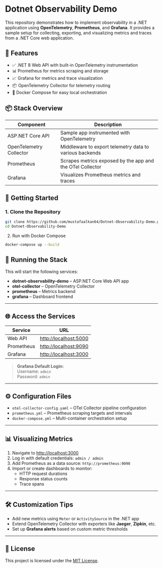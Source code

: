 # Dotnet Observability Demo

This repository demonstrates how to implement observability in a .NET application using **OpenTelemetry**, **Prometheus**, and **Grafana**. It provides a sample setup for collecting, exporting, and visualizing metrics and traces from a .NET Core web application.

## 🧰 Features

- ✅ .NET 8 Web API with built-in OpenTelemetry instrumentation
- 📊 Prometheus for metrics scraping and storage
- 📈 Grafana for metrics and trace visualization
- 📦 OpenTelemetry Collector for telemetry routing
- 🐳 Docker Compose for easy local orchestration

## 📦 Stack Overview

| Component            | Description                                                  |
|---------------------|--------------------------------------------------------------|
| ASP.NET Core API     | Sample app instrumented with OpenTelemetry                   |
| OpenTelemetry Collector | Middleware to export telemetry data to various backends     |
| Prometheus           | Scrapes metrics exposed by the app and the OTel Collector    |
| Grafana              | Visualizes Prometheus metrics and traces                     |

## 🚀 Getting Started

### 1. Clone the Repository

```bash
git clone https://github.com/mustafaalkan64/Dotnet-Observability-Demo.git
cd Dotnet-Observability-Demo
```
2. Run with Docker Compose
```bash
docker-compose up --build
```

## 🐳 Running the Stack

This will start the following services:

- **dotnet-observability-demo** – ASP.NET Core Web API app
- **otel-collector** – OpenTelemetry Collector
- **prometheus** – Metrics backend
- **grafana** – Dashboard frontend

---

## 🌐 Access the Services

| Service     | URL                           |
|-------------|-------------------------------|
| Web API     | [http://localhost:5000](http://localhost:5000) |
| Prometheus  | [http://localhost:9090](http://localhost:9090) |
| Grafana     | [http://localhost:3000](http://localhost:3000) |

> **Grafana Default Login:**  
> Username: `admin`  
> Password: `admin`

---

## ⚙️ Configuration Files

- `otel-collector-config.yaml` – OTel Collector pipeline configuration
- `prometheus.yml` – Prometheus scraping targets and intervals
- `docker-compose.yml` – Multi-container orchestration setup

---

## 📊 Visualizing Metrics

1. Navigate to [http://localhost:3000](http://localhost:3000)
2. Log in with default credentials: `admin / admin`
3. Add Prometheus as a data source: `http://prometheus:9090`
4. Import or create dashboards to monitor:
   - HTTP request durations
   - Response status counts
   - Trace spans

---

## 🛠️ Customization Tips

- Add new metrics using `Meter` or `ActivitySource` in the .NET app
- Extend OpenTelemetry Collector with exporters like **Jaeger**, **Zipkin**, etc.
- Set up **Grafana alerts** based on custom metric thresholds

---

## 📄 License

This project is licensed under the [MIT License](LICENSE).


